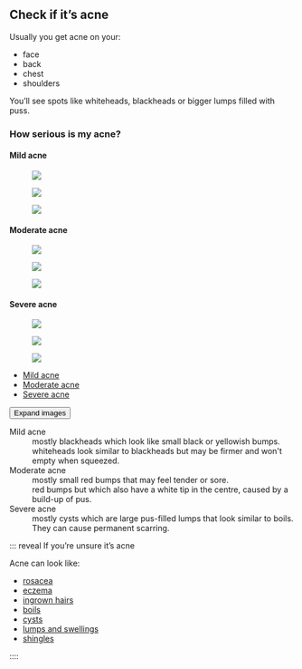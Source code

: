 ## Check if it’s acne

Usually you get acne on your:

- face
- back 
- chest 
- shoulders

You’ll see spots like whiteheads, blackheads or bigger lumps filled with puss.

### How serious is my acne?

<article class="figure-list is-collapsed is-tabbed no-captions">
  <div class="tabs js-tabs">
    <div class="tab-container js-tabs-content tabs-body">
      <div class="tabs__tab js-tab-pane tabs-panel is-active" id="mild">
        <h4 class="figure-list__tab-heading">Mild acne</h4>
        <div class="figure-list__body figure-list--preview">
          <div class="figure-list--col two-thirds">
            <figure class="figure-list__figure">
              <img src="/images/acne/acne-mild-3_640.jpg" />
            </figure>
          </div>
          <div class="figure-list--col one-third">
            <figure class="figure-list__figure">
              <img src="/images/acne/acne-mild-2_640.jpg" />
            </figure>
            <figure class="figure-list__figure">
              <img src="/images/acne/acne-mild-1_640.jpg" />
            </figure>
          </div>
        </div>
      </div>
      <div class="tabs__tab js-tab-pane tabs-panel" id="moderate">
        <h4 class="figure-list__tab-heading">Moderate acne</h4>
        <div class="figure-list__body figure-list--preview">
          <div class="figure-list--col one-third">
            <figure class="figure-list__figure">
              <img src="/images/acne/acne-moderate-1_640.jpg" />
            </figure>
            <figure class="figure-list__figure">
              <img src="/images/acne/acne-moderate-2_640.jpg" />
            </figure>
          </div>
          <div class="figure-list--col two-thirds">
            <figure class="figure-list__figure">
              <img src="/images/acne/acne-moderate-3_640.jpg" />
            </figure>
          </div>
        </div>
      </div>
      <div class="tabs__tab js-tab-pane tabs-panel" id="severe">
        <h4 class="figure-list__tab-heading">Severe acne</h4>
        <div class="figure-list__body figure-list--preview">
          <div class="figure-list--col two-thirds">
            <figure class="figure-list__figure">
              <img src="/images/acne/acne-severe-2_640.jpg" />
            </figure>
          </div>
          <div class="figure-list--col one-third">
            <figure class="figure-list__figure">
              <img src="/images/acne/acne-severe-1_640.jpg" />
            </figure>
            <figure class="figure-list__figure">
              <img src="/images/acne/acne-severe-3_640.jpg" />
            </figure>
          </div>
        </div>
      </div>
    </div>
    <ul class="tabs__nav js-tabs-nav">
      <li class="tabs__nav-item is-active"><a class="tabs__nav-link" href="#mild">Mild acne</a></li>
      <li class="tabs__nav-item"><a class="tabs__nav-link" href="#moderate">Moderate acne</a></li>
      <li class="tabs__nav-item"><a class="tabs__nav-link" href="#severe">Severe acne</a></li>
    </ul>
  </div>
  <button type="button" class="figure-list__btn">Expand images</button>
</article>

<dl>
  <dt>Mild acne</dt>
  <dd>mostly blackheads which look like small black or yellowish bumps.</dd>
  <dd>whiteheads look similar to blackheads but may be firmer and won't empty when squeezed.</dd>
  <dt>Moderate acne</dt>
  <dd>mostly small red bumps that may feel tender or sore.</dd>
  <dd>red bumps but which also have a white tip in the centre, caused by a build-up of pus.</dd>
  <dt>Severe acne</dt>
  <dd>mostly cysts which are large pus-filled lumps that look similar to boils. They can cause permanent scarring.</dd>
</dl>


::: reveal If you’re unsure it’s acne

Acne can look like:

- [rosacea](http://www.nhs.uk/Conditions/Rosacea/Pages/Introduction.aspx)
- [eczema](http://www.nhs.uk/conditions/Eczema-(atopic)/Pages/Introduction.aspx)
- [ingrown hairs](http://www.nhs.uk/conditions/ingrown-hairs/Pages/Introduction.aspx)
- [boils](http://www.nhs.uk/conditions/boils/pages/introduction.aspx)
- [cysts](http://www.nhs.uk/conditions/skin-cyst/Pages/Introduction.aspx)
- [lumps and swellings](http://www.nhs.uk/conditions/lumps-swellings/Pages/Introduction.aspx)
- [shingles](http://www.nhs.uk/conditions/Shingles/Pages/Introduction.aspx)

::::
